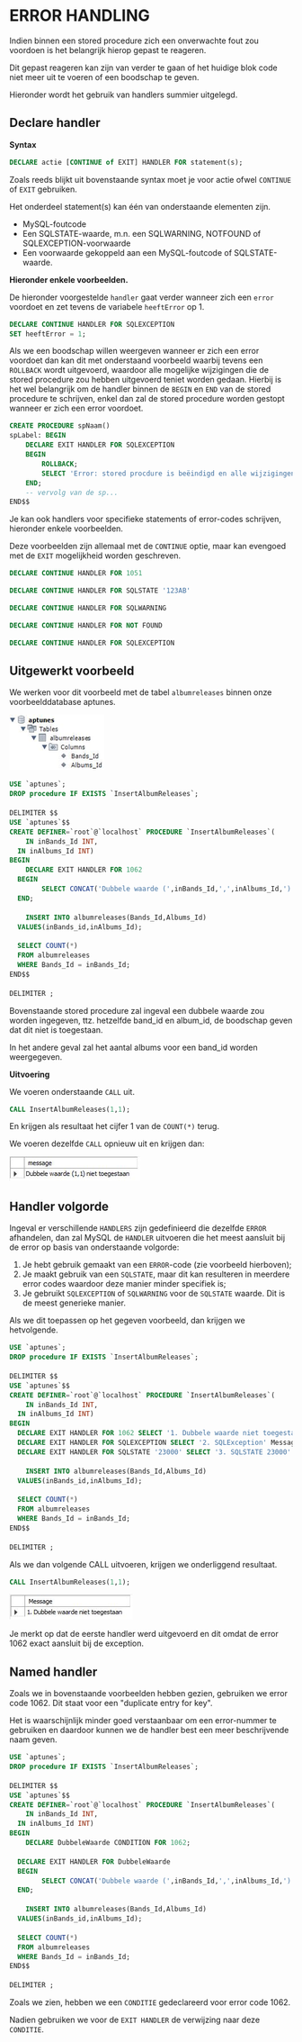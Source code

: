 # ERROR HANDLING

Indien binnen een stored procedure zich een onverwachte fout zou voordoen is het belangrijk hierop gepast te reageren. 

Dit gepast reageren kan zijn van verder te gaan of het huidige blok code niet meer uit te voeren of een boodschap te geven.

Hieronder wordt het gebruik van handlers summier uitgelegd.

## Declare handler

**Syntax**

```sql
DECLARE actie [CONTINUE of EXIT] HANDLER FOR statement(s);
```

Zoals reeds blijkt uit bovenstaande syntax moet je voor actie ofwel `CONTINUE` of `EXIT` gebruiken.

Het onderdeel statement\(s\) kan één van onderstaande elementen zijn.

* MySQL-foutcode
* Een SQLSTATE-waarde, m.n. een SQLWARNING, NOTFOUND of SQLEXCEPTION-voorwaarde 
* Een voorwaarde gekoppeld aan een MySQL-foutcode of SQLSTATE-waarde.

**Hieronder enkele voorbeelden.**

De hieronder voorgestelde `handler` gaat verder wanneer zich een `error` voordoet en zet tevens de variabele `heeftError` op 1.

```sql
DECLARE CONTINUE HANDLER FOR SQLEXCEPTION 
SET heeftError = 1;
```

Als we een boodschap willen weergeven wanneer er zich een error voordoet dan kan dit met onderstaand voorbeeld waarbij tevens een `ROLLBACK` wordt uitgevoerd, waardoor alle mogelijke wijzigingen die de stored procedure zou hebben uitgevoerd teniet worden gedaan. Hierbij is het wel belangrijk om de  handler binnen de `BEGIN` en `END` van de stored procedure te schrijven, enkel dan zal de stored procedure worden gestopt wanneer er zich een error voordoet.

```sql
CREATE PROCEDURE spNaam()
spLabel: BEGIN
    DECLARE EXIT HANDLER FOR SQLEXCEPTION
    BEGIN
        ROLLBACK;
        SELECT 'Error: stored procdure is beëindigd en alle wijzigingen zijn ongedaan gemaakt.';
    END;
    -- vervolg van de sp...
END$$
```

Je kan ook handlers voor specifieke statements of error-codes schrijven, hieronder enkele voorbeelden.

Deze voorbeelden zijn allemaal met de `CONTINUE` optie, maar kan evengoed met de `EXIT` mogelijkheid worden geschreven.

```sql
DECLARE CONTINUE HANDLER FOR 1051
```

```sql
DECLARE CONTINUE HANDLER FOR SQLSTATE '123AB'
```

```sql
DECLARE CONTINUE HANDLER FOR SQLWARNING
```

```sql
DECLARE CONTINUE HANDLER FOR NOT FOUND
```

```sql
DECLARE CONTINUE HANDLER FOR SQLEXCEPTION
```

## Uitgewerkt voorbeeld

We werken voor dit voorbeeld met de tabel `albumreleases` binnen onze voorbeelddatabase aptunes. 

![](../../.gitbook/assets/sp_errorhandling1.JPG)

```sql
USE `aptunes`;
DROP procedure IF EXISTS `InsertAlbumReleases`;

DELIMITER $$
USE `aptunes`$$
CREATE DEFINER=`root`@`localhost` PROCEDURE `InsertAlbumReleases`(
	IN inBands_Id INT,
  IN inAlbums_Id INT)
BEGIN
	DECLARE EXIT HANDLER FOR 1062
  BEGIN
		SELECT CONCAT('Dubbele waarde (',inBands_Id,',',inAlbums_Id,') niet toegestaan') AS message;
  END;

	INSERT INTO albumreleases(Bands_Id,Albums_Id)
  VALUES(inBands_id,inAlbums_Id);
    
  SELECT COUNT(*)
  FROM albumreleases
  WHERE Bands_Id = inBands_Id;
END$$

DELIMITER ;
```

Bovenstaande stored procedure zal ingeval een dubbele waarde zou worden ingegeven, ttz. hetzelfde band\_id en album\_id, de boodschap geven dat dit niet is toegestaan.

In het andere geval zal het aantal albums voor een band\_id worden weergegeven.

**Uitvoering**

We voeren onderstaande `CALL` uit.

```sql
CALL InsertAlbumReleases(1,1);
```

En krijgen als resultaat het cijfer 1 van de `COUNT(*)` terug.

We voeren dezelfde `CALL` opnieuw uit en krijgen dan:

![](../../.gitbook/assets/sp_errorhandling2.JPG)

## Handler volgorde

Ingeval er verschillende `HANDLERS` zijn gedefinieerd die dezelfde `ERROR` afhandelen, dan zal MySQL de `HANDLER` uitvoeren die het meest aansluit bij de error op basis van onderstaande volgorde:

1. Je hebt gebruik gemaakt van een `ERROR`-code \(zie voorbeeld hierboven\);
2. Je maakt gebruik van een `SQLSTATE`, maar dit kan resulteren in meerdere error codes waardoor deze manier minder specifiek is;
3. Je gebruikt `SQLEXCEPTION` of `SQLWARNING` voor de `SQLSTATE` waarde. Dit is de meest generieke manier.

Als we dit toepassen op het gegeven voorbeeld, dan krijgen we hetvolgende.

```sql
USE `aptunes`;
DROP procedure IF EXISTS `InsertAlbumReleases`;

DELIMITER $$
USE `aptunes`$$
CREATE DEFINER=`root`@`localhost` PROCEDURE `InsertAlbumReleases`(
	IN inBands_Id INT,
  IN inAlbums_Id INT)
BEGIN
  DECLARE EXIT HANDLER FOR 1062 SELECT '1. Dubbele waarde niet toegestaan' Message; 
  DECLARE EXIT HANDLER FOR SQLEXCEPTION SELECT '2. SQLException' Message; 
  DECLARE EXIT HANDLER FOR SQLSTATE '23000' SELECT '3. SQLSTATE 23000' ErrorCode;
	
	INSERT INTO albumreleases(Bands_Id,Albums_Id)
  VALUES(inBands_id,inAlbums_Id);
    
  SELECT COUNT(*)
  FROM albumreleases
  WHERE Bands_Id = inBands_Id;
END$$

DELIMITER ;
```

Als we dan volgende CALL uitvoeren, krijgen we onderliggend resultaat.

```sql
CALL InsertAlbumReleases(1,1);
```

![](../../.gitbook/assets/sp_errorhandling3.JPG)

Je merkt op dat de eerste handler werd uitgevoerd en dit omdat de error 1062 exact aansluit bij de exception.

## Named handler

Zoals we in bovenstaande voorbeelden hebben gezien, gebruiken we error code 1062. Dit staat voor een "duplicate entry for key".

Het is waarschijnlijk minder goed verstaanbaar om een error-nummer te gebruiken en daardoor kunnen we de handler best een meer beschrijvende naam geven.

```sql
USE `aptunes`;
DROP procedure IF EXISTS `InsertAlbumReleases`;

DELIMITER $$
USE `aptunes`$$
CREATE DEFINER=`root`@`localhost` PROCEDURE `InsertAlbumReleases`(
	IN inBands_Id INT,
  IN inAlbums_Id INT)
BEGIN
	DECLARE DubbeleWaarde CONDITION FOR 1062;
    
  DECLARE EXIT HANDLER FOR DubbeleWaarde
  BEGIN
		SELECT CONCAT('Dubbele waarde (',inBands_Id,',',inAlbums_Id,') niet toegestaan') AS message;
  END;

	INSERT INTO albumreleases(Bands_Id,Albums_Id)
  VALUES(inBands_id,inAlbums_Id);
    
  SELECT COUNT(*)
  FROM albumreleases
  WHERE Bands_Id = inBands_Id;
END$$

DELIMITER ;
```

Zoals we zien, hebben we een `CONDITIE` gedeclareerd voor error code 1062. 

Nadien gebruiken we voor de `EXIT HANDLER` de verwijzing naar deze `CONDITIE`.

